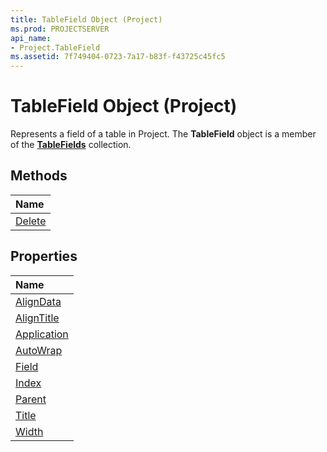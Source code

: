 ```yaml
---
title: TableField Object (Project)
ms.prod: PROJECTSERVER
api_name:
- Project.TableField
ms.assetid: 7f749404-0723-7a17-b83f-f43725c45fc5
---
```



# TableField Object (Project)



Represents a field of a table in Project. The  **TableField** object is a member of the **[TableFields](http://msdn.microsoft.com/library/tablefields-object-project%28Office.15%29.aspx)** collection.

## Methods



|**Name**|
|:-----|
|[Delete](http://msdn.microsoft.com/library/tablefield-delete-method-project%28Office.15%29.aspx)|

## Properties



|**Name**|
|:-----|
|[AlignData](http://msdn.microsoft.com/library/tablefield-aligndata-property-project%28Office.15%29.aspx)|
|[AlignTitle](http://msdn.microsoft.com/library/tablefield-aligntitle-property-project%28Office.15%29.aspx)|
|[Application](http://msdn.microsoft.com/library/tablefield-application-property-project%28Office.15%29.aspx)|
|[AutoWrap](http://msdn.microsoft.com/library/tablefield-autowrap-property-project%28Office.15%29.aspx)|
|[Field](http://msdn.microsoft.com/library/tablefield-field-property-project%28Office.15%29.aspx)|
|[Index](http://msdn.microsoft.com/library/tablefield-index-property-project%28Office.15%29.aspx)|
|[Parent](http://msdn.microsoft.com/library/tablefield-parent-property-project%28Office.15%29.aspx)|
|[Title](http://msdn.microsoft.com/library/tablefield-title-property-project%28Office.15%29.aspx)|
|[Width](http://msdn.microsoft.com/library/tablefield-width-property-project%28Office.15%29.aspx)|

